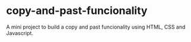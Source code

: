 # copy-and-past-funcionality
A mini project to build a copy and past funcionality using HTML, CSS and Javascript.

